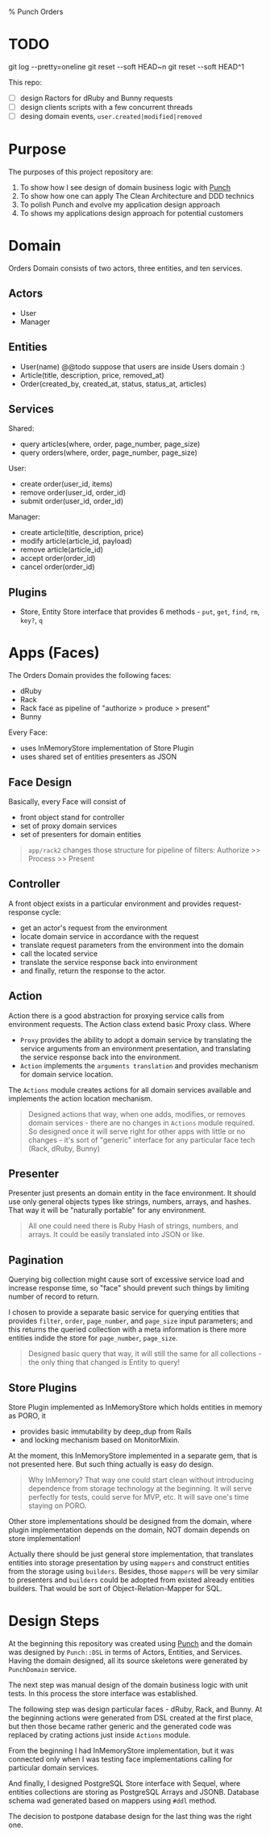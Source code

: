 % Punch Orders

# TODO

git log --pretty=oneline
git reset --soft HEAD~n
git reset --soft HEAD^1

This repo:

- [ ] design Ractors for dRuby and Bunny requests
- [ ] design clients scripts with a few concurrent threads
- [ ] desing domain events, `user.created|modified|removed`

# Purpose

The purposes of this project repository are:

1. To show how I see design of domain business logic with [Punch]()
2. To show how one can apply The Clean Architecture and DDD technics
3. To polish Punch and evolve my application design approach
4. To shows my applications design approach for potential customers

# Domain

Orders Domain consists of two actors, three entities, and ten services.

## Actors

- User
- Manager

## Entities

- User(name) @@todo suppose that users are inside Users domain :)
- Article(title, description, price, removed_at)
- Order(created_by, created_at, status, status_at, articles)

## Services

Shared:

- query articles(where, order, page_number, page_size)
- query orders(where, order, page_number, page_size)

User:

- create order(user_id, items)
- remove order(user_id, order_id)
- submit order(user_id, order_id)

Manager:

- create article(title, description, price)
- modify article(article_id, payload)
- remove article(article_id)
- accept order(order_id)
- cancel order(order_id)

## Plugins

- Store, Entity Store interface that provides 6 methods - `put`, `get`, `find`, `rm`, `key?`, `q`

# Apps (Faces)

The Orders Domain provides the following faces:

- dRuby
- Rack
- Rack face as pipeline of "authorize > produce > present"
- Bunny

Every Face:

- uses InMemoryStore implementation of Store Plugin
- uses shared set of entities presenters as JSON

## Face Design

Basically, every Face will consist of

- front object stand for controller
- set of proxy domain services
- set of presenters for domain entities

> `app/rack2` changes those structure for pipeline of filters: Authorize >> Process >> Present

## Controller

A front object exists in a particular environment and provides request-response cycle:

- get an actor's request from the environment
- locate domain service in accordance with the request
- translate request parameters from the environment into the domain
- call the located service
- translate the service response back into environment
- and finally, return the response to the actor.

## Action

Action there is a good abstraction for proxying service calls from environment requests. The Action class extend basic Proxy class. Where

- `Proxy` provides the ability to adopt a domain service by translating the service arguments from an environment presentation, and translating the service response back into the environment.
- `Action` implements the `arguments translation` and provides mechanism for domain service location.

The `Actions` module creates actions for all domain services available and implements the action location mechanism.

> Designed actions that way, when one adds, modifies, or removes domain services - there are no changes in `Actions` module required. So designed once it will serve right for other apps with little or no changes - it's sort of "generic" interface for any particular face tech (Rack, dRuby, Bunny)

## Presenter

Presenter just presents an domain entity in the face environment. It should use only general objects types like strings, numbers, arrays, and hashes. That way it will be "naturally portable" for any environment.

> All one could need there is Ruby Hash of strings, numbers, and arrays. It could be easily translated into JSON or like.

## Pagination

Querying big collection might cause sort of excessive service load and increase response time, so "face" should prevent such things by limiting number of record to return.

I chosen to provide a separate basic service for querying entities that provides `filter`, `order`, `page_number`, and `page_size` input parameters; and this returns the queried collection with a meta information is there more entities indide the store for `page_number`, `page_size`.

> Designed basic query that way, it will still the same for all collections - the only thing that changed is Entity to query!

## Store Plugins

Store Plugin implemented as InMemoryStore which holds entities in memory as PORO, it

- provides basic immutability by deep_dup from Rails
- and locking mechanism based on MonitorMixin.

At the moment, this InMemoryStore implemented in a separate gem, that is not presented here. But such thing actually is easy do design.

> Why InMemory? That way one could start clean without introducing dependence from storage technology at the beginning. It will serve perfectly for tests, could serve for MVP, etc. It will save one's time staying on PORO.

Other store implementations should be designed from the domain, where plugin implementation depends on the domain, NOT domain depends on store implementation!

Actually there should be just general store implementation, that translates entities into storage presentation by using `mappers` and construct entities from the storage using `builders`. Besides, those `mappers` will be very similar to presenters and `builders` could be adopted from existed already entities builders. That would be sort of Object-Relation-Mapper for SQL.

# Design Steps

At the beginning this repository was created using [Punch]() and the domain was designed by `Punch::DSL` in terms of Actors, Entities, and Services. Having the domain designed, all its source skeletons were generated by `PunchDomain` service.

The next step was manual design of the domain business logic with unit tests. In this process the store interface was established.

The following step was design particular faces - dRuby, Rack, and Bunny. At the beginning actions were generated from DSL created at the first place, but then those became rather generic and the generated code was replaced by crating actions just inside `Actions` module.

From the beginning I had InMemoryStore implementation, but it was connected only when I was testing face implementations calling for particular domain services.

And finally, I designed PostgreSQL Store interface with Sequel, where entities collections are storing as PostgreSQL Arrays and JSONB. Database schema wad generated based on mappers using `#ddl` method.

The decision to postpone database design for the last thing was the right one.
